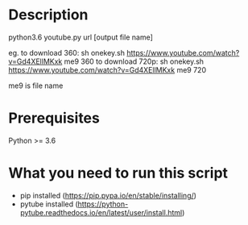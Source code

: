 # Description
python3.6 youtube.py url [output file name]

eg.
to download 360:
sh onekey.sh https://www.youtube.com/watch?v=Gd4XEllMKxk me9 360
to download 720p:
sh onekey.sh https://www.youtube.com/watch?v=Gd4XEllMKxk me9 720

me9 is file name 
# Prerequisites
Python >= 3.6

# What you need to run this script
* pip installed (https://pip.pypa.io/en/stable/installing/)
* pytube installed (https://python-pytube.readthedocs.io/en/latest/user/install.html)
